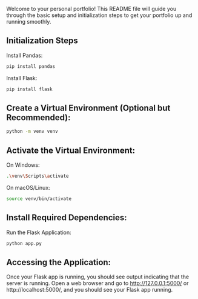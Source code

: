 Welcome to your personal portfolio! This README file will guide you through the basic setup and initialization steps to get your portfolio up and running smoothly.

## Initialization Steps
Install Pandas:
```bash
pip install pandas
```
Install Flask:
```bash
pip install flask
```
## Create a Virtual Environment (Optional but Recommended):
```bash
python -m venv venv
```
## Activate the Virtual Environment:
On Windows:
```bash
.\venv\Scripts\activate
```
On macOS/Linux:
```bash
source venv/bin/activate
```

## Install Required Dependencies:

Run the Flask Application:
```bash
python app.py
```
## Accessing the Application:
Once your Flask app is running, you should see output indicating that the server is running.
Open a web browser and go to http://127.0.0.1:5000/ or http://localhost:5000/, and you should see your Flask app running.
